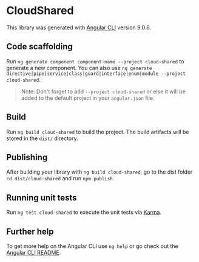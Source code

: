 # CloudShared

This library was generated with [Angular CLI](https://github.com/angular/angular-cli) version 9.0.6.

## Code scaffolding

Run `ng generate component component-name --project cloud-shared` to generate a new component. You can also use `ng generate directive|pipe|service|class|guard|interface|enum|module --project cloud-shared`.
> Note: Don't forget to add `--project cloud-shared` or else it will be added to the default project in your `angular.json` file. 

## Build

Run `ng build cloud-shared` to build the project. The build artifacts will be stored in the `dist/` directory.

## Publishing

After building your library with `ng build cloud-shared`, go to the dist folder `cd dist/cloud-shared` and run `npm publish`.

## Running unit tests

Run `ng test cloud-shared` to execute the unit tests via [Karma](https://karma-runner.github.io).

## Further help

To get more help on the Angular CLI use `ng help` or go check out the [Angular CLI README](https://github.com/angular/angular-cli/blob/master/README.md).
